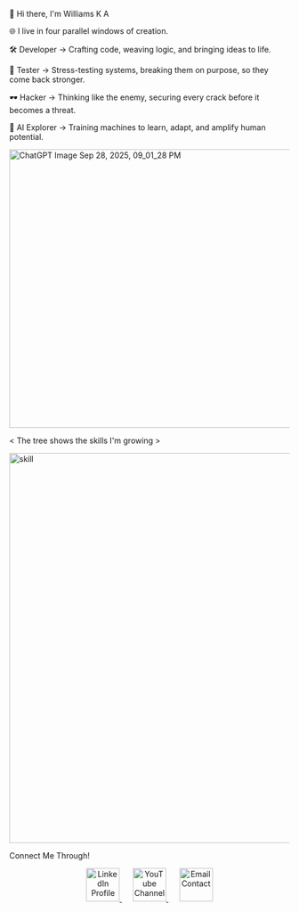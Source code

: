 👋 Hi there, I'm Williams K A 

🌐 I live in four parallel windows of creation.

🛠️ Developer → Crafting code, weaving logic, and bringing ideas to life.

🧪 Tester → Stress-testing systems, breaking them on purpose, so they come back stronger.

🕶️ Hacker → Thinking like the enemy, securing every crack before it becomes a threat.

🤖 AI Explorer → Training machines to learn, adapt, and amplify human potential.

<img width="1700" height="500" alt="ChatGPT Image Sep 28, 2025, 09_01_28 PM" src="https://github.com/user-attachments/assets/ad2d5ff7-1d47-4633-af35-9660b9c1d81f"/>


<  The tree shows the skills I'm growing >


<img width="800" height="700" alt="skill" src="https://github.com/user-attachments/assets/2ed2565f-2ea8-4742-b577-4b034e875aba" />



Connect Me Through!

<p align="center">
<!-- LinkedIn Icon -->
<a href="https://www.linkedin.com/in/williams-ka-639b5b1b1/" target="_blank">
<img src="https://lh3.googleusercontent.com/gg-dl/AJfQ9KTDeih7pDy1eShM_DHh-Wzj8mpUrpVFvRPsWt_3m46oHbHphfdoOx9h9DHnFDI077jVjgCJ7tb5gVhmzDQmQicOoUJdRF4he_QlbbpcvE9ZhZKdO33P4oJZbvw1vR5ws3FmJvZHFYyUjnjm7OhU94vuKmXUlb8gUYQH_ACxlIyTIDHzAg=s1024" alt="LinkedIn Profile" width="60" height="60"/>
</a>
&nbsp;&nbsp;&nbsp;&nbsp;
<!-- YouTube Icon -->
<a href="https://www.youtube.com/channel/UC4BA15O7d1WZ2zshTsWDptQ" target="_blank">
<img src="" alt="YouTube Channel" width="60" height="60"/>
</a>
&nbsp;&nbsp;&nbsp;&nbsp;
<!-- Email Icon -->
<a href="mailto:kawilliamska@gmail.com">
<img src="EMAIL_IMAGE_URL_HERE" alt="Email Contact" width="60" height="60"/>
</a>
</p>
